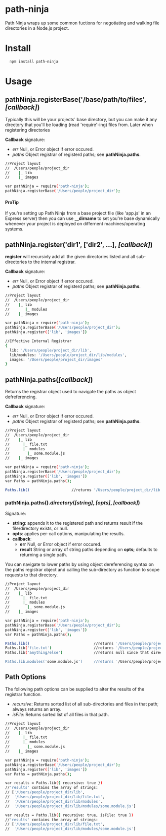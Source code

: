# path-ninja
Path Ninja wraps up some common fuctions for negotiating and walking file directories in a Node.js project.

# Install
```bash
  npm install path-ninja
```

# Usage
## pathNinja.registerBase('/base/path/to/files', *[callback]*)
Typically this will be your projects' base directory, but you can make it any directory that you'll be loading (read 'require'-ing) files from.  Later when registering directories

**Callback** signature:
 * *err* Null, or Error object if error occured.
 * *paths* Object registrar of registerd paths; see **pathNinja.paths**.

```bash
//Project layout
//  /Users/people/project_dir
//    |_ lib
//    |_ images

var pathNinja = require('path-ninja');
pathNinja.registerBase('/Users/people/project_dir');
```

#### ProTip
If you're setting up Path Ninja from a base project file (like 'app.js' in an Express server) then you can use **__dirname** to set you're base dynamically whenever your project is deployed on differnent machines/operating systems.


## pathNinja.register('dir1', ['dir2', ...], *[callback]*)
**register** will recursivly add all the given directories listed and all sub-directories to the internal registrar.

**Callback** signature:
 * *err* Null, or Error object if error occured.
 * *paths* Object registrar of registerd paths; see **pathNinja.paths**.
 
```bash
//Project layout
//  /Users/people/project_dir
//    |_ lib
//       |_ modules
//    |_ images

var pathNinja = require('path-ninja');
pathNinja.registerBase('/Users/people/project_dir');
pathNinja.register(['lib', 'images'])

//Effective Internal Registrar
{
  lib: '/Users/people/project_dir/lib',
  lib/modules: '/Users/people/project_dir/lib/modules',
  images: '/Users/people/project_dir/images'
}
```


## pathNinja.paths(*[callback]*)
Returns the registrar object used to navigate the paths as object defreferencing.

**Callback** signature:
 * *err* Null, or Error object if error occured.
 * *paths* Object registrar of registerd paths; see **pathNinja.paths**.

```bash
//Project layout
//  /Users/people/project_dir
//    |_ lib
//      |_ file.txt
//      |_ modules
//        |_ some.module.js
//    |_ images

var pathNinja = require('path-ninja');
pathNinja.registerBase('/Users/people/project_dir');
pathNinja.register(['lib', 'images'])
var Paths = pathNinja.paths();

Paths.lib()                   //returns '/Users/people/project_dir/lib'
```

### pathNinja.paths().*directory*(*[string]*, *[opts]*, *[callback]*)
Signature:
  * **string**: appends it to the registered path and returns result if the file/directory exists, or null.
  * **opts**: applies per-call options, manipulating the results.
  * **callback**:
    * **err**  Null, or Error object if error occured.
    * **result** String or array of string paths depending on **opts**; defaults to returning a single path.

You can navigate to lower paths by using object dereferencing syntax on the paths registrar object and calling the sub-directory as function to scope requests to that directory.

```bash
//Project layout
//  /Users/people/project_dir
//    |_ lib
//      |_ file.txt
//      |_ modules
//        |_ some.module.js
//    |_ images

var pathNinja = require('path-ninja');
pathNinja.registerBase('/Users/people/project_dir');
pathNinja.register(['lib', 'images'])
var Paths = pathNinja.paths();

Paths.lib()                             //returns '/Users/people/project_dir/lib'
Paths.lib('file.txt')                   //returns '/Users/people/project_dir/lib/file.txt'
Paths.lib('anything/else')              //returns null since that directory doesn't exist

Paths.lib.modules('some.module.js')     //returns '/Users/people/project_dir/lib/modules/some.module.js'
```

## Path Options
The following path options can be supplied to alter the results of the registrar function.
  * *recursive*: Returns sorted list of all sub-directories and files in that path; always returns an array.
  * *isFile*: Returns sorted list of all files in that path.

```bash
//Project layout
//  /Users/people/project_dir
//    |_ lib
//      |_ file.txt
//      |_ modules
//        |_ some.module.js
//    |_ images

var pathNinja = require('path-ninja');
pathNinja.registerBase('/Users/people/project_dir');
pathNinja.register(['lib', 'images'])
var Paths = pathNinja.paths();

var results = Paths.lib({ recursive: true }) 
//'results' contains the array of strings:
// ['/Users/people/project_dir/lib', 
//  '/Users/people/project_dir/lib/file.txt',
//  '/Users/people/project_dir/lib/modules',
//  '/Users/people/project_dir/lib/modules/some.module.js']

var results = Paths.lib({ recursive: true, isFile: true }) 
//'results' contains the array of strings:
// ['/Users/people/project_dir/lib/file.txt',
//  '/Users/people/project_dir/lib/modules/some.module.js']
```
